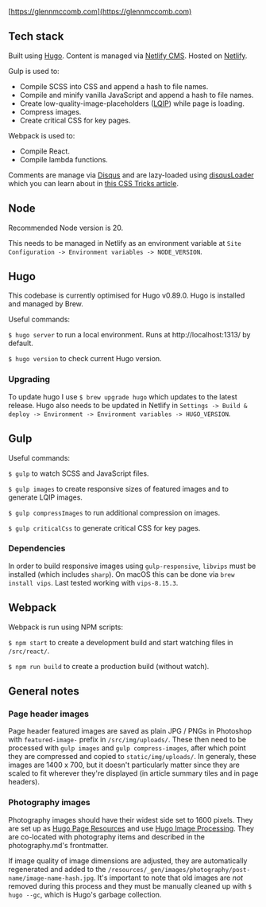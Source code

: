 [https://glennmccomb.com](https://glennmccomb.com)

## Tech stack

Built using [Hugo](https://gohugo.io/). Content is managed via [Netlify CMS](https://www.netlifycms.org/). Hosted on [Netlify](https://www.netlify.com/).

Gulp is used to:

- Compile SCSS into CSS and append a hash to file names.
- Compile and minify vanilla JavaScript and append a hash to file names.
- Create low-quality-image-placeholders ([LQIP](https://www.guypo.com/introducing-lqip-low-quality-image-placeholders)) while page is loading.
- Compress images.
- Create critical CSS for key pages.

Webpack is used to:

- Compile React.
- Compile lambda functions.

Comments are manage via [Disqus](https://disqus.com/) and are lazy-loaded using [disqusLoader](https://github.com/osvaldasvalutis/disqusLoader.js/) which you can learn about in [this CSS Tricks article](https://css-tricks.com/lazy-loading-disqus-comments/).

## Node

Recommended Node version is 20.

This needs to be managed in Netlify as an environment variable at `Site Configuration -> Environment variables -> NODE_VERSION`.

## Hugo

This codebase is currently optimised for Hugo v0.89.0. Hugo is installed and managed by Brew.

Useful commands: 

`$ hugo server` to run a local environment. Runs at http://localhost:1313/ by default.

`$ hugo version` to check current Hugo version.

### Upgrading

To update hugo I use `$ brew upgrade hugo` which updates to the latest release. Hugo also needs to be updated in Netlify in `Settings -> Build & deploy -> Environment -> Environment variables -> HUGO_VERSION`.

## Gulp

Useful commands:

`$ gulp` to watch SCSS and JavaScript files.

`$ gulp images` to create responsive sizes of featured images and to generate LQIP images.

`$ gulp compressImages` to run additional compression on images.

`$ gulp criticalCss` to generate critical CSS for key pages.

### Dependencies

In order to build responsive images using `gulp-responsive`, `libvips` must be installed (which includes `sharp`). On macOS this can be done via `brew install vips`. Last tested working with `vips-8.15.3`.

## Webpack

Webpack is run using NPM scripts:

`$ npm start` to create a development build and start watching files in `/src/react/`.

`$ npm run build` to create a production build (without watch).

## General notes

### Page header images

Page header featured images are saved as plain JPG / PNGs in Photoshop with `featured-image-` prefix in `/src/img/uploads/`. These then need to be processed with `gulp images` and `gulp compress-images`, after which point they are compressed and copied to `static/img/uploads/`. In generaly, these images are 1400 x 700, but it doesn't particularly matter since they are scaled to fit wherever they're displayed (in article summary tiles and in page headers).

### Photography images

Photography images should have their widest side set to 1600 pixels. They are set up as [Hugo Page Resources](https://gohugo.io/content-management/page-resources/) and use [Hugo Image Processing](https://gohugo.io/content-management/page-resources/). They are co-located with photography items and described in the photography.md's frontmatter. 

If image quality of image dimensions are adjusted, they are automatically regenerated and added to the `/resources/_gen/images/photography/post-name/image-name-hash.jpg`. It's important to note that old images are *not* removed during this process and they must be manually cleaned up with `$ hugo --gc`, which is Hugo's garbage collection.